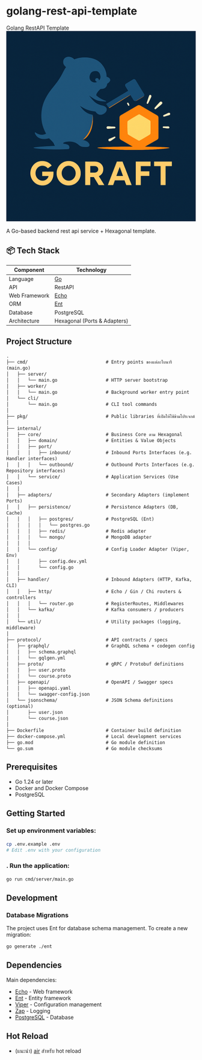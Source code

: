 # golang-rest-api-template
Golang RestAPI Template
![Goraft Logo](.github/assets/logo.png)

A Go-based backend rest api service + Hexagonal template.


## 📦 Tech Stack

| Component         | Technology                |
|------------------|---------------------------|
| Language         | [Go](https://golang.org/) |
| API              | RestAPI |
| Web Framework    | [Echo](https://echo.labstack.com/) |
| ORM              | [Ent](https://entgo.io/) |
| Database         | PostgreSQL                |
| Architecture     | Hexagonal (Ports & Adapters) |

## Project Structure

```
.
├── cmd/                             # Entry points ของแต่ละไบนารี (main.go)
│   ├── server/
│   │   └── main.go                  # HTTP server bootstrap
│   ├── worker/
│   │   └── main.go                  # Background worker entry point
│   └── cli/
│       └── main.go                  # CLI tool commands
│
├── pkg/                             # Public libraries ที่เปิดให้ใช้ข้ามโปรเจกต์ 
│
├── internal/
│   ├── core/                        # Business Core ตาม Hexagonal
│   │   ├── domain/                  # Entities & Value Objects
│   │   ├── port/
│   │   │   ├── inbound/             # Inbound Ports Interfaces (e.g. Handler interfaces)
│   │   │   └── outbound/            # Outbound Ports Interfaces (e.g. Repository interfaces)
│   │   └── service/                 # Application Services (Use Cases)
│   │
│   ├── adapters/                    # Secondary Adapters (implement Ports)
│   │   ├── persistence/             # Persistence Adapters (DB, Cache)
│   │   │   ├── postgres/            # PostgreSQL (Ent)
│   │   │   │   └── postgres.go
│   │   │   ├── redis/               # Redis adapter
│   │   │   └── mongo/               # MongoDB adapter
│   │   │
│   │   └── config/                  # Config Loader Adapter (Viper, Env)
│   │       ├── config.dev.yml
│   │       └── config.go
│   │
│   ├── handler/                     # Inbound Adapters (HTTP, Kafka, CLI)
│   │   ├── http/                    # Echo / Gin / Chi routers & controllers
│   │   │   └── router.go            # RegisterRoutes, Middlewares
│   │   └── kafka/                   # Kafka consumers / producers
│   │
│   └── util/                        # Utility packages (logging, middleware)
│
├── protocol/                        # API contracts / specs
│   ├── graphql/                     # GraphQL schema + codegen config
│   │   ├── schema.graphql
│   │   └── gqlgen.yml
│   ├── proto/                       # gRPC / Protobuf definitions
│   │   ├── user.proto
│   │   └── course.proto
│   ├── openapi/                     # OpenAPI / Swagger specs
│   │   ├── openapi.yaml
│   │   └── swagger-config.json
│   └── jsonschema/                  # JSON Schema definitions (optional)
│       ├── user.json
│       └── course.json
│
├── Dockerfile                       # Container build definition
├── docker-compose.yml               # Local development services
├── go.mod                           # Go module definition
└── go.sum                           # Go module checksums
```

## Prerequisites

- Go 1.24 or later
- Docker and Docker Compose
- PostgreSQL

## Getting Started

### Set up environment variables:

   ```bash
   cp .env.example .env
   # Edit .env with your configuration
   ```

### . Run the application:
   ```bash
   go run cmd/server/main.go
   ```

## Development

### Database Migrations

The project uses Ent for database schema management. To create a new migration:

```bash
go generate ./ent
```

## Dependencies

Main dependencies:

- [Echo](https://github.com/labstack/echo) - Web framework
- [Ent](https://entgo.io/) - Entity framework
- [Viper](https://github.com/spf13/viper) - Configuration management
- [Zap](https://go.uber.org/zap) - Logging
- [PostgreSQL](https://www.postgresql.org/) - Database

## Hot Reload 
- (แนะนำ) [air](https://github.com/cosmtrek/air) สำหรับ hot reload

